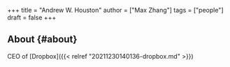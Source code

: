 +++
title = "Andrew W. Houston"
author = ["Max Zhang"]
tags = ["people"]
draft = false
+++

## About {#about}

CEO of [Dropbox]({{< relref "20211230140136-dropbox.md" >}})
